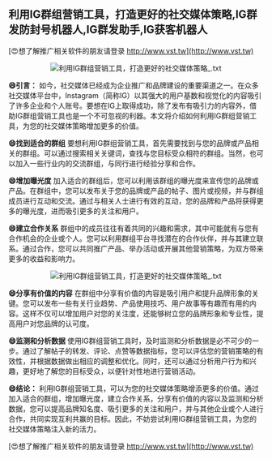 ## **利用IG群组营销工具，打造更好的社交媒体策略,IG群发防封号机器人,IG群发助手,IG获客机器人**

[😍想了解推广相关软件的朋友请登录 http://www.vst.tw](http://www.vst.tw)

 <center><img src="https://vst.tw/MP4/tuiguang/png/0.png" alt="利用IG群组营销工具，打造更好的社交媒体策略_.txt"></center>

**😄引言：**
如今，社交媒体已经成为企业推广和品牌建设的重要渠道之一。在众多社交媒体平台中，Instagram（简称IG）以其强大的用户基数和视觉化的内容吸引了许多企业和个人账号。要想在IG上取得成功，除了发布有吸引力的内容外，借助IG群组营销工具也是一个不可忽视的利器。本文将介绍如何利用IG群组营销工具，为您的社交媒体策略增加更多的价值。

**😄找到适合的群组**
要想利用IG群组营销工具，首先需要找到与您的品牌或产品相关的群组。可以通过搜索相关关键词，查找与您目标受众相符的群组。当然，也可以加入一些行业内的交流群组，与同行进行经验分享和合作。

**😄增加曝光度**
加入适合的群组后，您可以利用该群组的曝光度来宣传您的品牌或产品。在群组中，您可以发布关于您的品牌或产品的帖子、图片或视频，并与群组成员进行互动和交流。通过与相关人士进行有效的互动，您的品牌和产品将获得更多的曝光度，进而吸引更多的关注和用户。

**😄建立合作关系**
群组中的成员往往有着共同的兴趣和需求，其中可能就有与您有合作机会的企业或个人。您可以利用群组平台寻找潜在的合作伙伴，并与其建立联系。通过合作，您可以共同推广产品、举办活动或开展其他营销策略，为双方带来更多的收益和影响力。

 <center><img src="https://vst.tw/MP4/tuiguang/png/8.png" alt="利用IG群组营销工具，打造更好的社交媒体策略_.txt"></center>

**😄分享有价值的内容**
在群组中分享有价值的内容是吸引用户和提升品牌形象的关键。您可以发布一些有关行业趋势、产品使用技巧、用户故事等有趣而有用的内容。这样不仅可以增加用户对您的关注度，还能够树立您的品牌形象和专业性，提高用户对您品牌的认可度。

**😄监测和分析数据**
使用IG群组营销工具时，及时监测和分析数据是必不可少的一步。通过了解帖子的转发、评论、点赞等数据指标，您可以评估您的营销策略的有效性，并根据数据做出相应的调整和优化。同时，还可以通过分析用户行为和兴趣，更好地了解您的目标受众，以便针对性地进行营销活动。

**😄结论：**
利用IG群组营销工具，可以为您的社交媒体策略增添更多的价值。通过加入适合的群组，增加曝光度，建立合作关系，分享有价值的内容以及监测和分析数据，您可以提高品牌知名度、吸引更多的关注和用户，并与其他企业或个人进行合作，共同实现互利共赢的目标。因此，不妨尝试利用IG群组营销工具，为您的社交媒体策略注入新的活力。

[😍想了解推广相关软件的朋友请登录 http://www.vst.tw](http://www.vst.tw)



